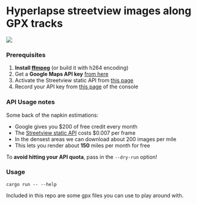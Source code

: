 # Hyperlapse streetview images along GPX tracks

![](res/example.gif)

### Prerequisites
1. **Install [ffmpeg](https://ffmpeg.org/download.html)** (or build it with h264 encoding)
2. Get a **Google Maps API key** [from here](https://developers.google.com/maps/documentation/streetview/)
3. Activate the Streetview static API from [this page](https://console.cloud.google.com/apis/library/street-view-image-backend.googleapis.com)
4. Record your API key from [this page](https://console.cloud.google.com/apis/credentials) of the console

### API Usage notes
Some back of the napkin estimations:
  - Google gives you $200 of free credit every month
  - The [Streetview static API](https://developers.google.com/maps/documentation/streetview/) costs $0.007 per frame
  - In the densest areas we can download about 200 images per mile
  - This lets you render about **150** miles per month for free
   
To **avoid hitting your API quota**, pass in the `--dry-run` option!

### Usage
`cargo run -- --help`

Included in this repo are some gpx files you can use to play around with.